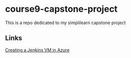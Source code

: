 # course9-capstone-project
This is a repo dedicated to my simplilearn capstone project

## Links
[Creating a Jenkins VM in Azure](https://docs.microsoft.com/en-us/azure/developer/jenkins/configure-on-linux-vm)
